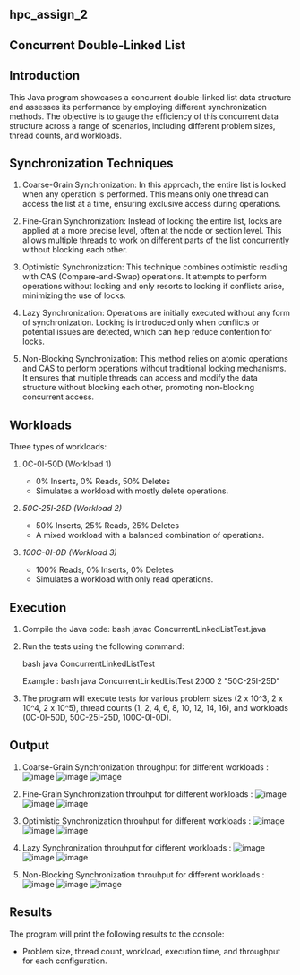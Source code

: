 ## hpc_assign_2

## Concurrent Double-Linked List

## Introduction

This Java program showcases a concurrent double-linked list data structure and assesses its performance by employing different synchronization methods. The objective is to gauge the efficiency of this concurrent data structure across a range of scenarios, including different problem sizes, thread counts, and workloads.

## Synchronization Techniques

1. Coarse-Grain Synchronization: In this approach, the entire list is locked when any operation is performed. This means only one thread can access the list at a time, ensuring exclusive access during operations.

2. Fine-Grain Synchronization: Instead of locking the entire list, locks are applied at a more precise level, often at the node or section level. This allows multiple threads to work on different parts of the list concurrently without blocking each other.

3. Optimistic Synchronization: This technique combines optimistic reading with CAS (Compare-and-Swap) operations. It attempts to perform operations without locking and only resorts to locking if conflicts arise, minimizing the use of locks.

4. Lazy Synchronization: Operations are initially executed without any form of synchronization. Locking is introduced only when conflicts or potential issues are detected, which can help reduce contention for locks.

5. Non-Blocking Synchronization: This method relies on atomic operations and CAS to perform operations without traditional locking mechanisms. It ensures that multiple threads can access and modify the data structure without blocking each other, promoting non-blocking concurrent access.

## Workloads

Three types of workloads:

1. 0C-0I-50D (Workload 1)
   - 0% Inserts, 0% Reads, 50% Deletes
   - Simulates a workload with mostly delete operations.

2. *50C-25I-25D (Workload 2)*
   - 50% Inserts, 25% Reads, 25% Deletes
   - A mixed workload with a balanced combination of operations.

3. *100C-0I-0D (Workload 3)*
   - 100% Reads, 0% Inserts, 0% Deletes
   - Simulates a workload with only read operations.

## Execution 

1. Compile the Java code:
   bash
    javac ConcurrentLinkedListTest.java
   
2. Run the tests using the following command:

   bash
    java ConcurrentLinkedListTest <problemSize> <numThreads> <workload>
   
   Example : 
   bash
    java ConcurrentLinkedListTest 2000 2 "50C-25I-25D"
   
3. The program will execute tests for various problem sizes (2 x 10^3, 2 x 10^4, 2 x 10^5), thread counts (1, 2, 4, 6, 8, 10, 12, 14, 16), and workloads (0C-0I-50D, 50C-25I-25D, 100C-0I-0D).

## Output

1. Coarse-Grain Synchronization throughput for different workloads :
      ![image](https://github.com/Bhavyareddysadula/hpc_assign_2/assets/126856102/c2e125a4-a1a7-43cf-b933-2a4d572a2861)
      ![image](https://github.com/Bhavyareddysadula/hpc_assign_2/assets/126856102/7becbb74-a765-416f-ba54-38699d3828fd)
      ![image](https://github.com/Bhavyareddysadula/hpc_assign_2/assets/126856102/4f748fb4-f47a-4d72-a54a-ad4948f6b886)

2. Fine-Grain Synchronization throuhput for different workloads :
      ![image](https://github.com/Bhavyareddysadula/hpc_assign_2/assets/126856102/737a25dd-f819-4e77-9770-9c445fcb73f0)
      ![image](https://github.com/Bhavyareddysadula/hpc_assign_2/assets/126856102/431790ef-0142-4e7a-96aa-0ff1c5900933)
      ![image](https://github.com/Bhavyareddysadula/hpc_assign_2/assets/126856102/65b2e4f5-872e-491a-a10d-3bd0360b6d93)

3. Optimistic Synchronization throuhput for different workloads :
      ![image](https://github.com/Bhavyareddysadula/hpc_assign_2/assets/126856102/ab4da44d-179f-4b8b-905b-62559e28bdf1)
      ![image](https://github.com/Bhavyareddysadula/hpc_assign_2/assets/126856102/ee081487-0b3e-4ad1-9057-ae48d70ec26c)
      ![image](https://github.com/Bhavyareddysadula/hpc_assign_2/assets/126856102/d3b7939a-782a-4e68-98fa-e2a5bca5d302)

4. Lazy Synchronization throuhput for different workloads :
      ![image](https://github.com/Bhavyareddysadula/hpc_assign_2/assets/126856102/45d4fbc3-2b6f-4883-b23b-d28f7830ef04)
      ![image](https://github.com/Bhavyareddysadula/hpc_assign_2/assets/126856102/3f8ff2a6-a0ae-4516-ad80-83b55c483a53)
      ![image](https://github.com/Bhavyareddysadula/hpc_assign_2/assets/126856102/52991db7-70df-4eaa-8d00-3e5fb2f7489c)

5. Non-Blocking Synchronization throuhput for different workloads :
      ![image](https://github.com/Bhavyareddysadula/hpc_assign_2/assets/126856102/d3ce220f-1a40-465a-a66b-11492ae9110b)
      ![image](https://github.com/Bhavyareddysadula/hpc_assign_2/assets/126856102/ed8c4527-b93f-446c-aa4b-3ce02b822f75)
      ![image](https://github.com/Bhavyareddysadula/hpc_assign_2/assets/126856102/28558932-9702-4ea3-8fbf-031e183cbb12)

     
## Results

The program will print the following results to the console:

- Problem size, thread count, workload, execution time, and throughput for each configuration.
